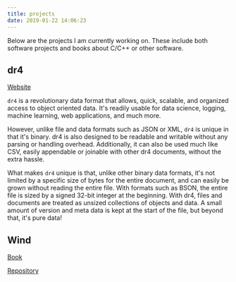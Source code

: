 ```yaml
---
title: projects
date: 2019-01-22 14:06:23
---
```


Below are the projects I am currently working on. These include both software projects and books about C/C++ or other software.

## dr4

[Website](https://dr4f.github.io/site/)


`dr4` is a revolutionary data format that allows, quick, scalable, and organized access to object oriented data. It's readily usable for data science, logging, machine learning, web applications, and much more.

However, unlike file and data formats such as JSON or XML, `dr4` is unique in that it's binary. dr4 is also designed to be readable and writable without any parsing or handling overhead. Additionally, it can also be used much like CSV, easily appendable or joinable with other dr4 documents, without the extra hassle.

What makes `dr4` unique is that, unlike other binary data formats, it's not limited by a specific size of bytes for the entire document, and can easily be grown without reading the entire file. With formats such as BSON, the entire file is sized by a signed 32-bit integer at the beginning. With dr4, files and documents are treated as unsized collections of objects and data. A small amount of version and meta data is kept at the start of the file, but beyond that, it's pure data!

## Wind

[Book](https://www.amazon.com/Wind-Flow-based-Programming-Joshua-Weinstein/dp/1720190577)

[Repository](https://github.com/jweinst1/Wind)


